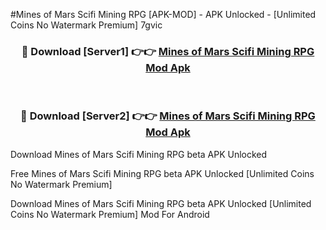 #Mines of Mars Scifi Mining RPG [APK-MOD] - APK Unlocked - [Unlimited Coins No Watermark Premium] 7gvic



<div align="center">

<h3>🔴 Download [Server1] 👉👉 <a href="https://momento.my/?title=Mines_of_Mars_Scifi_Mining_RPG">Mines of Mars Scifi Mining RPG Mod Apk</a></h3><br>

<h3>🔴 Download [Server2] 👉👉 <a href="https://momento.my/?title=Mines_of_Mars_Scifi_Mining_RPG">Mines of Mars Scifi Mining RPG Mod Apk</a></h3>
</div>



Download Mines of Mars Scifi Mining RPG beta APK Unlocked

Free Mines of Mars Scifi Mining RPG beta APK Unlocked [Unlimited Coins No Watermark Premium]

Download Mines of Mars Scifi Mining RPG beta APK Unlocked [Unlimited Coins No Watermark Premium] Mod For Android
